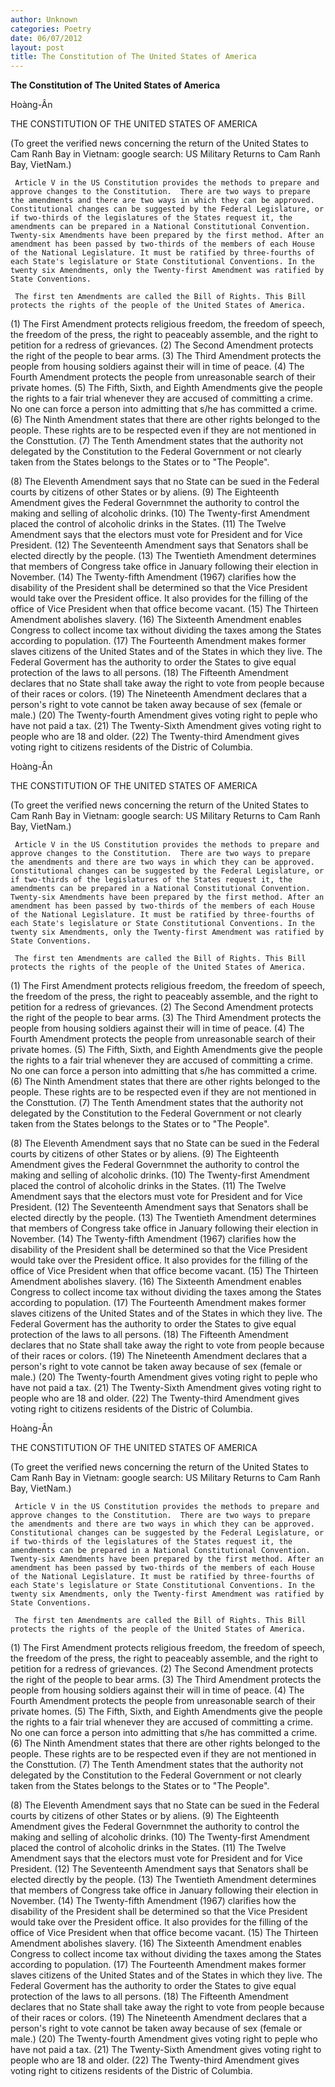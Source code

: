 ```yaml
---
author: Unknown
categories: Poetry
date: 06/07/2012
layout: post
title: The Constitution of The United States of America
---
```


**The Constitution of The United States of America**

Hoàng-Ân

THE CONSTITUTION OF
THE UNITED STATES OF AMERICA


(To greet the verified news concerning the return of the United States to Cam Ranh Bay in Vietnam:
 google search: US Military Returns to Cam Ranh Bay, VietNam.)


     Article V in the US Constitution provides the methods to prepare and approve changes to the Constitution.  There are two ways to prepare the amendments and there are two ways in which they can be approved.  Constitutional changes can be suggested by the Federal Legislature, or if two-thirds of the legislatures of the States request it, the amendments can be prepared in a National Constitutional Convention.  Twenty-six Amendments have been prepared by the first method. After an amendment has been passed by two-thirds of the members of each House of the National Legislature. It must be ratified by three-fourths of each State's legislature or State Constitutional Conventions. In the twenty six Amendments, o­nly the Twenty-first Amendment was ratified by State Conventions.

     The first ten Amendments are called the Bill of Rights. This Bill protects the rights of the people of the United States of America.

(1)  The First Amendment protects religious freedom, the freedom of speech, the freedom
       of the press, the right to peaceably assemble, and the right to petition for a redress of
       grievances.
(2)  The Second Amendment protects the right of the people to bear arms.
(3)  The Third Amendment protects the people from housing soldiers against their will in time
       of peace.
(4)  The Fourth Amendment protects the people from unreasonable search of their private homes.
(5)  The Fifth, Sixth, and Eighth Amendments give the people the rights to a fair trial whenever
       they are accused of committing a crime. No o­ne can force a person into admitting that s/he
       has committed a crime.
(6)  The Ninth Amendment states that there are other rights belonged to the people. These
       rights are to be respected even if they are not mentioned in the Consttution.
(7)  The Tenth Amendment states that the authority not delegated by the Constitution to the
       Federal Government or not clearly taken from the States belongs to the States or to
       "The People".

(8)  The Eleventh Amendment says that no State can be sued in the Federal courts by citizens
       of other States or by aliens.
(9)  The Eighteenth Amendment gives the Federal Governmnet the authority to control the making
       and selling of alcoholic drinks.
(10) The Twenty-first Amendment placed the control of alcoholic drinks in the States.
(11) The Twelve Amendment says that the electors must vote for President and for Vice President.
(12) The Seventeenth Amendment says that Senators shall be elected directly by the people.
(13) The Twentieth Amendment determines that members of Congress take office in January
        following their election in November.
(14) The Twenty-fifth Amendment (1967) clarifies how the disability of the President shall be
        determined so that the Vice President would take over the President office. It also provides
        for the filling of the office of Vice President when that office become vacant.
(15) The Thirteen Amendment abolishes slavery.
(16) The Sixteenth Amendment enables Congress to collect income tax without dividing the taxes
        among the States according to population.
(17) The Fourteenth Amendment makes former slaves citizens of the United States and of the
        States in which they live. The Federal Goverment has the authority to order the States to
        give equal protection of the laws to all persons.
(18) The Fifteenth Amendment declares that no State shall take away the right to vote from
        people because of their races or colors.
(19) The Nineteenth Amendment declares that a person's right to vote cannot be taken away
        because of sex (female or male.)
(20) The Twenty-fourth Amendment gives voting right to peple who have not paid a tax.
(21) The Twenty-Sixth Amendment gives voting right to people who are 18 and older.
(22) The Twenty-third Amendment gives voting right to citizens residents of the Distric of Columbia.

Hoàng-Ân

THE CONSTITUTION OF
THE UNITED STATES OF AMERICA


(To greet the verified news concerning the return of the United States to Cam Ranh Bay in Vietnam:
 google search: US Military Returns to Cam Ranh Bay, VietNam.)


     Article V in the US Constitution provides the methods to prepare and approve changes to the Constitution.  There are two ways to prepare the amendments and there are two ways in which they can be approved.  Constitutional changes can be suggested by the Federal Legislature, or if two-thirds of the legislatures of the States request it, the amendments can be prepared in a National Constitutional Convention.  Twenty-six Amendments have been prepared by the first method. After an amendment has been passed by two-thirds of the members of each House of the National Legislature. It must be ratified by three-fourths of each State's legislature or State Constitutional Conventions. In the twenty six Amendments, o­nly the Twenty-first Amendment was ratified by State Conventions.

     The first ten Amendments are called the Bill of Rights. This Bill protects the rights of the people of the United States of America.

(1)  The First Amendment protects religious freedom, the freedom of speech, the freedom
       of the press, the right to peaceably assemble, and the right to petition for a redress of
       grievances.
(2)  The Second Amendment protects the right of the people to bear arms.
(3)  The Third Amendment protects the people from housing soldiers against their will in time
       of peace.
(4)  The Fourth Amendment protects the people from unreasonable search of their private homes.
(5)  The Fifth, Sixth, and Eighth Amendments give the people the rights to a fair trial whenever
       they are accused of committing a crime. No o­ne can force a person into admitting that s/he
       has committed a crime.
(6)  The Ninth Amendment states that there are other rights belonged to the people. These
       rights are to be respected even if they are not mentioned in the Consttution.
(7)  The Tenth Amendment states that the authority not delegated by the Constitution to the
       Federal Government or not clearly taken from the States belongs to the States or to
       "The People".

(8)  The Eleventh Amendment says that no State can be sued in the Federal courts by citizens
       of other States or by aliens.
(9)  The Eighteenth Amendment gives the Federal Governmnet the authority to control the making
       and selling of alcoholic drinks.
(10) The Twenty-first Amendment placed the control of alcoholic drinks in the States.
(11) The Twelve Amendment says that the electors must vote for President and for Vice President.
(12) The Seventeenth Amendment says that Senators shall be elected directly by the people.
(13) The Twentieth Amendment determines that members of Congress take office in January
        following their election in November.
(14) The Twenty-fifth Amendment (1967) clarifies how the disability of the President shall be
        determined so that the Vice President would take over the President office. It also provides
        for the filling of the office of Vice President when that office become vacant.
(15) The Thirteen Amendment abolishes slavery.
(16) The Sixteenth Amendment enables Congress to collect income tax without dividing the taxes
        among the States according to population.
(17) The Fourteenth Amendment makes former slaves citizens of the United States and of the
        States in which they live. The Federal Goverment has the authority to order the States to
        give equal protection of the laws to all persons.
(18) The Fifteenth Amendment declares that no State shall take away the right to vote from
        people because of their races or colors.
(19) The Nineteenth Amendment declares that a person's right to vote cannot be taken away
        because of sex (female or male.)
(20) The Twenty-fourth Amendment gives voting right to peple who have not paid a tax.
(21) The Twenty-Sixth Amendment gives voting right to people who are 18 and older.
(22) The Twenty-third Amendment gives voting right to citizens residents of the Distric of Columbia.

Hoàng-Ân

THE CONSTITUTION OF
THE UNITED STATES OF AMERICA


(To greet the verified news concerning the return of the United States to Cam Ranh Bay in Vietnam:
 google search: US Military Returns to Cam Ranh Bay, VietNam.)


     Article V in the US Constitution provides the methods to prepare and approve changes to the Constitution.  There are two ways to prepare the amendments and there are two ways in which they can be approved.  Constitutional changes can be suggested by the Federal Legislature, or if two-thirds of the legislatures of the States request it, the amendments can be prepared in a National Constitutional Convention.  Twenty-six Amendments have been prepared by the first method. After an amendment has been passed by two-thirds of the members of each House of the National Legislature. It must be ratified by three-fourths of each State's legislature or State Constitutional Conventions. In the twenty six Amendments, o­nly the Twenty-first Amendment was ratified by State Conventions.

     The first ten Amendments are called the Bill of Rights. This Bill protects the rights of the people of the United States of America.

(1)  The First Amendment protects religious freedom, the freedom of speech, the freedom
       of the press, the right to peaceably assemble, and the right to petition for a redress of
       grievances.
(2)  The Second Amendment protects the right of the people to bear arms.
(3)  The Third Amendment protects the people from housing soldiers against their will in time
       of peace.
(4)  The Fourth Amendment protects the people from unreasonable search of their private homes.
(5)  The Fifth, Sixth, and Eighth Amendments give the people the rights to a fair trial whenever
       they are accused of committing a crime. No o­ne can force a person into admitting that s/he
       has committed a crime.
(6)  The Ninth Amendment states that there are other rights belonged to the people. These
       rights are to be respected even if they are not mentioned in the Consttution.
(7)  The Tenth Amendment states that the authority not delegated by the Constitution to the
       Federal Government or not clearly taken from the States belongs to the States or to
       "The People".

(8)  The Eleventh Amendment says that no State can be sued in the Federal courts by citizens
       of other States or by aliens.
(9)  The Eighteenth Amendment gives the Federal Governmnet the authority to control the making
       and selling of alcoholic drinks.
(10) The Twenty-first Amendment placed the control of alcoholic drinks in the States.
(11) The Twelve Amendment says that the electors must vote for President and for Vice President.
(12) The Seventeenth Amendment says that Senators shall be elected directly by the people.
(13) The Twentieth Amendment determines that members of Congress take office in January
        following their election in November.
(14) The Twenty-fifth Amendment (1967) clarifies how the disability of the President shall be
        determined so that the Vice President would take over the President office. It also provides
        for the filling of the office of Vice President when that office become vacant.
(15) The Thirteen Amendment abolishes slavery.
(16) The Sixteenth Amendment enables Congress to collect income tax without dividing the taxes
        among the States according to population.
(17) The Fourteenth Amendment makes former slaves citizens of the United States and of the
        States in which they live. The Federal Goverment has the authority to order the States to
        give equal protection of the laws to all persons.
(18) The Fifteenth Amendment declares that no State shall take away the right to vote from
        people because of their races or colors.
(19) The Nineteenth Amendment declares that a person's right to vote cannot be taken away
        because of sex (female or male.)
(20) The Twenty-fourth Amendment gives voting right to peple who have not paid a tax.
(21) The Twenty-Sixth Amendment gives voting right to people who are 18 and older.
(22) The Twenty-third Amendment gives voting right to citizens residents of the Distric of Columbia.
